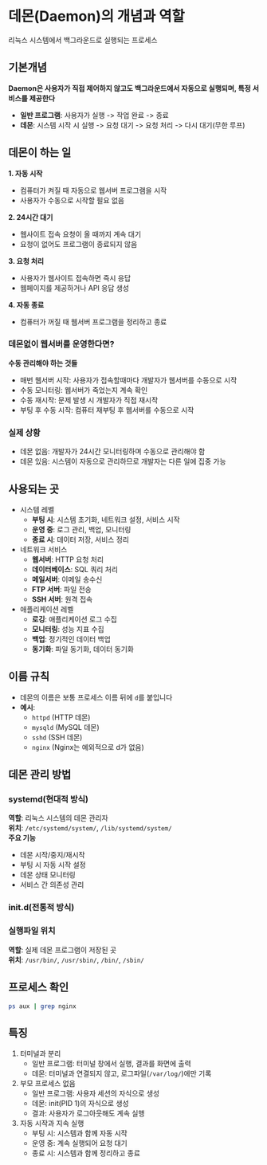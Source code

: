 # 데몬(Daemon)의 개념과 역할

리눅스 시스템에서 백그라운드로 실행되는 프로세스

## 기본개념
**Daemon은 사용자가 직접 제어하지 않고도 백그라운드에서 자동으로 실행되며, 특정 서비스를 제공한다**

- **일반 프로그램**: 사용자가 실행 -> 작업 완료 -> 종료
- **데몬**: 시스템 시작 시 실행 -> 요청 대기 -> 요청 처리 -> 다시 대기(무한 루프)

## 데몬이 하는 일

**1. 자동 시작**
- 컴퓨터가 켜질 때 자동으로 웹서버 프로그램을 시작
- 사용자가 수동으로 시작할 필요 없음

**2. 24시간 대기**
- 웹사이트 접속 요청이 올 때까지 계속 대기
- 요청이 없어도 프로그램이 종료되지 않음

**3. 요청 처리**
- 사용자가 웹사이트 접속하면 즉시 응답
- 웹페이지를 제공하거나 API 응답 생성

**4. 자동 종료**
- 컴퓨터가 꺼질 때 웹서버 프로그램을 정리하고 종료

### 데몬없이 웹서버를 운영한다면?

**수동 관리해야 하는 것들**
- 매번 웹서버 시작: 사용자가 접속할때마다 개발자가 웹서버를 수동으로 시작 
- 수동 모니터링: 웹서버가 죽었는지 계속 확인
- 수동 재시작: 문제 발생 시 개발자가 직접 재시작
- 부팅 후 수동 시작: 컴퓨터 재부팅 후 웹서버를 수동으로 시작

### **실제 상황**
- 데몬 없음: 개발자가 24시간 모니터링하며 수동으로 관리해야 함
- 데몬 있음: 시스템이 자동으로 관리하므로 개발자는 다른 일에 집중 가능

## 사용되는 곳
- 시스템 레벨
    - **부팅 시**: 시스템 초기화, 네트워크 설정, 서비스 시작
    - **운영 중**: 로그 관리, 백업, 모니터링
    - **종료 시**: 데이터 저장, 서비스 정리
- 네트워크 서비스
    - **웹서버**: HTTP 요청 처리
    - **데이터베이스**: SQL 쿼리 처리
    - **메일서버**: 이메일 송수신
    - **FTP 서버**: 파일 전송
    - **SSH 서버**: 원격 접속
- 애플리케이션 레벨
    - **로깅**: 애플리케이션 로그 수집
    - **모니터링**: 성능 지표 수집
    - **백업**: 정기적인 데이터 백업
    - **동기화**: 파일 동기화, 데이터 동기화

## 이름 규칙
- 데몬의 이름은 보통 프로세스 이름 뒤에 `d`를 붙입니다
- **예시**:
  - `httpd` (HTTP 데몬)
  - `mysqld` (MySQL 데몬)
  - `sshd` (SSH 데몬)
  - `nginx` (Nginx는 예외적으로 d가 없음)


## 데몬 관리 방법

### systemd(현대적 방식)
**역할**: 리눅스 시스템의 데몬 관리자  
**위치**: `/etc/systemd/system/`, `/lib/systemd/system/`  
**주요 기능**
- 데몬 시작/중지/재시작
- 부팅 시 자동 시작 설정
- 데몬 상태 모니터링
- 서비스 간 의존성 관리

### init.d(전통적 방식)

### 실행파일 위치
**역할**: 실제 데몬 프로그램이 저장된 곳  
**위치**: `/usr/bin/`, `/usr/sbin/`, `/bin/`, `/sbin/`

## 프로세스 확인
```bash
ps aux | grep nginx
```

## 특징
1. 터미널과 분리
    - 일반 프로그램: 터미널 창에서 실행, 결과를 화면에 출력
    - 데몬: 터미널과 연결되지 않고, 로그파일(`/var/log/`)에만 기록
2. 부모 프로세스 없음
    - 일반 프로그램: 사용자 세션의 자식으로 생성
    - 데몬: init(PID 1)의 자식으로 생성
    - 결과: 사용자가 로그아웃해도 계속 실행
3. 자동 시작과 지속 실행
    - 부팅 시: 시스템과 함께 자동 시작
    - 운영 중: 계속 실행되어 요청 대기
    - 종료 시: 시스템과 함께 정리하고 종료
